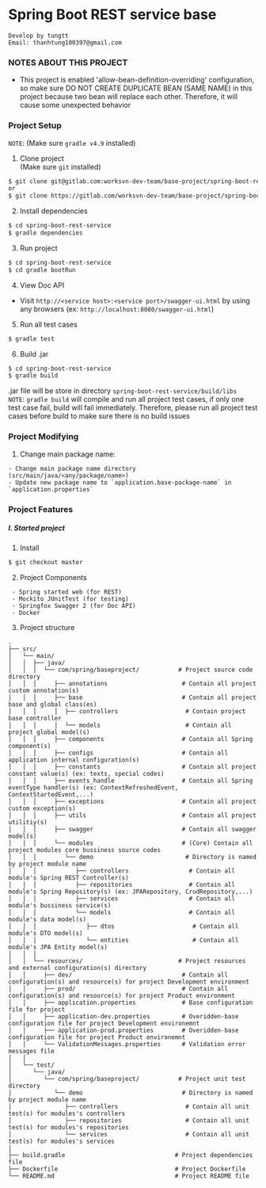 # Spring Boot REST service base  
`Develop by tungtt`  
`Email: thanhtung100397@gmail.com`

### NOTES ABOUT THIS PROJECT  
 - This project is enabled 'allow-bean-definition-overriding' configuration, so make sure DO NOT CREATE DUPLICATE BEAN (SAME NAME) 
 in this project because two bean will replace each other. Therefore, it will cause some unexpected behavior

### Project Setup  
`NOTE`: (Make sure `gradle v4.9` installed)    
1. Clone project  
(Make sure `git` installed)  
```bash
$ git clone git@gitlab.com:worksvn-dev-team/base-project/spring-boot-rest-service.git (ssh)
or
$ git clone https://gitlab.com/worksvn-dev-team/base-project/spring-boot-rest-service.git (https)
```

2. Install dependencies  
```bash
$ cd spring-boot-rest-service
$ gradle dependencies
```

3. Run project  
```bash
$ cd spring-boot-rest-service
$ cd gradle bootRun
```

4. View Doc API  
- Visit `http://<service host>:<service port>/swagger-ui.html` by using any browsers
(ex: `http://localhost:8080/swagger-ui.html`)

5. Run all test cases
```bash
$ gradle test
```

6. Build .jar  
```bash
$ cd spring-boot-rest-service
$ gradle build
```  
.jar file will be store in directory `spring-boot-rest-service/build/libs`  
`NOTE`: `gradle build` will compile and run all project test cases, if only one test case fail, build will fail immediately. 
Therefore, please run all project test cases before build to make sure there is no build issues

### Project Modifying  
1. Change main package name:
````
- Change main package name directory (src/main/java/<any/package/name>)
- Update new package name to `application.base-package-name` in `application.properties`
````

### Project Features  
##### I. Started project  
1. Install  
```bash
$ git checkout master
```

2. Project Components  
````
 - Spring started web (for REST)
 - Mockito JUnitTest (for testing)
 - Springfox Swagger 2 (for Doc API)
 - Docker
````

3. Project structure  
````
.              
├── src/                                   
│   └── main/                                
│   │  ├── java/
│   │  │  └── com/spring/baseproject/           # Project source code directory
│   │  │     ├── annotations                     # Contain all project custom annotation(s)
│   │  │     ├── base                            # Contain all project base and global class(es)
│   │  │     │  ├── controllers                   # Contain project base controller
│   │  │     │  └── models                        # Contain all project global model(s)
│   │  │     ├── components                      # Contain all Spring component(s)
│   │  │     ├── configs                         # Contain all application internal configuration(s)
│   │  │     ├── constants                       # Contain all project constant value(s) (ex: texts, special codes)
│   │  │     ├── events_handle                   # Contain all Spring eventType handler(s) (ex: ContextRefreshedEvent, ContextStartedEvent,...)
│   │  │     ├── exceptions                      # Contain all project custom exception(s)
│   │  │     ├── utils                           # Contain all project utilitiy(s)
│   │  │     ├── swagger                         # Contain all swagger model(s)
│   │  │     └── modules                         # (Core) Contain all project modules core bussiness source codes
│   │  │        └── demo                          # Directory is named by project module name
│   │  │           ├── controllers                 # Contain all module's Spring REST Controller(s)     
│   │  │           ├── repositories                # Contain all module's Spring Repository(s) (ex: JPARepository, CrudRepository,...) 
│   │  │           ├── services                    # Contain all module's bussiness service(s)
│   │  │           └── models                      # Contain all module's data model(s)  
│   │  │              ├── dtos                      # Contain all module's DTO model(s) 
│   │  │              └── entities                  # Contain all module's JPA Entity model(s)
│   │  │                                        
│   │  └── resources/                           # Project resources and external configuration(s) directory
│   │     ├── dev/                               # Contain all configuration(s) and resource(s) for project Development environment
│   │     ├── prod/                              # Contain all configuration(s) and resource(s) for project Product environment
│   │     ├── application.properties             # Base configuration file for project
│   │     ├── application-dev.properties         # Overidden-base configuration file for project Development environemnt
│   │     ├── application-prod.properties        # Overidden-base configuration file for project Product environemnt
│   │     └── ValidationMessages.properties      # Validation error messages file
│   │
│   └── test/                                                               
│      └── java/                              
│         └── com/spring/baseproject/           # Project unit test directory          
│            └── demo                            # Directory is named by project module name                         
│               ├── controllers                   # Contain all unit test(s) for modules's controllers    
│               ├── repositories                  # Contain all unit test(s) for modules's repositories 
│               └── services                      # Contain all unit test(s) for modules's services 
│                                                                               
├── build.gradle                               # Project dependencies file
├── Dockerfile                                 # Project Dockerfile 
└── README.md                                  # Project README file 
````